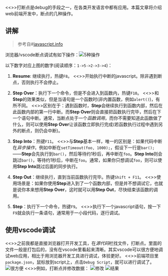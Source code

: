 <<>>打断点是debug的手段之一，在各类开发语言中都有应用。本篇文章将介绍web前端开发中，断点的几种操作。

## 讲解
> 参考自#[javascript.info](https://javascript.info/debugging-chrome#tracing-the-execution)

浏览器/vscode断点调试有如下操作：![5种操作](https://s2.loli.net/2022/10/17/QNBJplhjF6HzkPZ.png)

以下数字对应上图的数字(阅读顺序：`1->5->2->3->4`)：
1. **Resume**: 继续执行，热键`F8`。
<<>>开始执行中断的javascript。除非遇到断点，否则执行不会停止。

2. **Step Over**：执行下一个命令，但是不会进入到函数内，热键`F10`。
<<>>和**Step**的效果类似，但是当语句是一个函数时(非内置函数，例如`alert()`)，有所不同。
<<>>区别在于：遇到函数时，**Step**会继续执行到函数内部，然后在此函数内部的第一行中断。而**Step Over**则会直接把函数执行完毕，然后在下一个语句中断。通常，当断点处于一个*函数调用*，而你不需要知道此函数做了什么，则可以使用**Step Over**让该函数立即执行完成(若函数执行过程中遇到另外的断点，则仍会中断)。

3. **Step Into**：热键`F11`。
<<>>与**Step**基本一样，唯一的区别是：如果代码中断在*异步操作*，例如中断在`setTimeout(foo, 1000);`，假设下一行是`bar();`——**Step**会先执行到`bar()`，然后等待约1秒后，再中断在`foo`。**Step Into**则会跳过`bar()`，等待约1秒后，中断在`foo`。通常，如果你只想调试`foo`，则可以使用**Step Into**跳过后面的同步执行。

4. **Step Out**：继续执行，直到当前函数执行完毕。热键`Shift + F11`。
<<>>使用场景是：如果你使用**Step**进入到了一个函数内部，但是并不想调试它，也就是说你本来想用**Step Over**，这时就可以用**Step Out**，尽快结束该函数的调用。

5. **Step**：执行下一个命令，热键`F9`。
<<>>执行下一个javascript语句，按一下`F9`就会执行一条语句，通常用于一小段代码，逐行调试。

## 使用vscode调试
<<>>之前我都是直接浏览器打开开发工具，在*源代码*栏找文件，打断点。里面的文件一般是打包后的，没有在vscode里看起来清晰。其实vscode可以很方便地调试web应用，相比于用浏览器开发工具进行调试，体验更好。
<<>>前端项目里`package.json`，鼠标放到script上，点击`Debug Script`，就可以进行调试了。
![很方便](https://s2.loli.net/2022/10/17/eBx97kIZ14JgQAf.png)
<<>>例如，打断点并修改数据：
![修改](https://s2.loli.net/2022/10/17/Zbv1U9C2QVL8SIc.png)
![结果](https://s2.loli.net/2022/10/17/tvNdEqa8765QJUi.png)